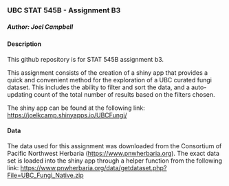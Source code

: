 ### UBC STAT 545B - Assignment B3
##### Author: Joel Campbell

#### Description

This github repository is for STAT 545B assignment b3.

This assignment consists of the creation of a shiny app that provides a quick and convenient method for the exploration of a UBC curated fungi dataset. This includes the ability to filter and sort the data, and a auto-updating count of the total number of results based on the filters chosen.

The shiny app can be found at the following link: https://joelkcamp.shinyapps.io/UBCFungi/


#### Data

The data used for this assignment was downloaded from the Consortium of Pacific Northwest Herbaria (https://www.pnwherbaria.org). The exact data set is loaded into the shiny app through a helper function from the following link: https://www.pnwherbaria.org/data/getdataset.php?File=UBC_Fungi_Native.zip
